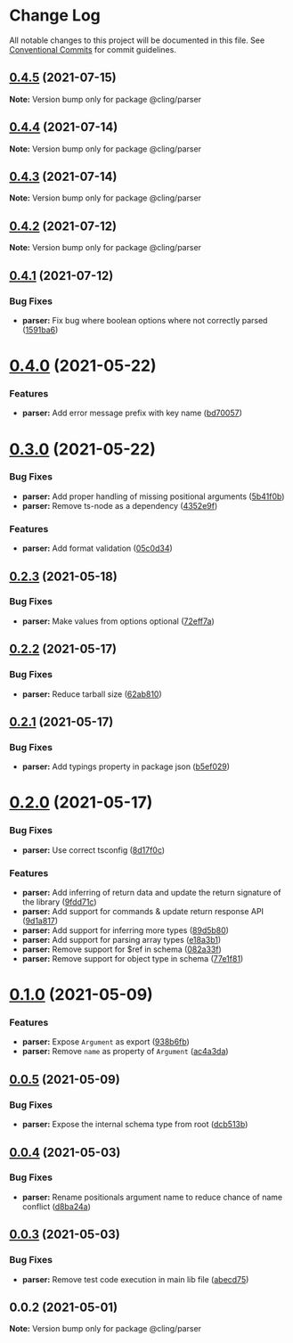 # Change Log

All notable changes to this project will be documented in this file.
See [Conventional Commits](https://conventionalcommits.org) for commit guidelines.

## [0.4.5](https://github.com/simonlovesyou/cling/compare/@cling/parser@0.4.2...@cling/parser@0.4.5) (2021-07-15)

**Note:** Version bump only for package @cling/parser





## [0.4.4](https://github.com/simonlovesyou/cling/compare/@cling/parser@0.4.2...@cling/parser@0.4.4) (2021-07-14)

**Note:** Version bump only for package @cling/parser





## [0.4.3](https://github.com/simonlovesyou/cling/compare/@cling/parser@0.4.2...@cling/parser@0.4.3) (2021-07-14)

**Note:** Version bump only for package @cling/parser





## [0.4.2](https://github.com/simonlovesyou/cling/compare/@cling/parser@0.4.1...@cling/parser@0.4.2) (2021-07-12)

**Note:** Version bump only for package @cling/parser





## [0.4.1](https://github.com/simonlovesyou/cling/compare/@cling/parser@0.4.0...@cling/parser@0.4.1) (2021-07-12)


### Bug Fixes

* **parser:** Fix bug where boolean options where not correctly parsed ([1591ba6](https://github.com/simonlovesyou/cling/commit/1591ba614f23f37bd9698f1df0e08380b8998825))





# [0.4.0](https://github.com/simonlovesyou/cling/compare/@cling/parser@0.3.0...@cling/parser@0.4.0) (2021-05-22)


### Features

* **parser:** Add error message prefix with key name ([bd70057](https://github.com/simonlovesyou/cling/commit/bd700573dc3fa62388235384fa34e67cd90e1cd6))





# [0.3.0](https://github.com/simonlovesyou/cling/compare/@cling/parser@0.2.3...@cling/parser@0.3.0) (2021-05-22)


### Bug Fixes

* **parser:** Add proper handling of missing positional arguments ([5b41f0b](https://github.com/simonlovesyou/cling/commit/5b41f0b3677327dfebdb1e619255748bd196ae1b))
* **parser:** Remove ts-node as a dependency ([4352e9f](https://github.com/simonlovesyou/cling/commit/4352e9ffef133f71a0c436058574316c8ad04bd0))


### Features

* **parser:** Add format validation ([05c0d34](https://github.com/simonlovesyou/cling/commit/05c0d34ef4dbef78176ad357d50eb22a4d4fa013))





## [0.2.3](https://github.com/simonlovesyou/cling/compare/@cling/parser@0.2.2...@cling/parser@0.2.3) (2021-05-18)


### Bug Fixes

* **parser:** Make values from options optional ([72eff7a](https://github.com/simonlovesyou/cling/commit/72eff7a566e94539909383575ac5802bf8f839f2))





## [0.2.2](https://github.com/simonlovesyou/cling/compare/@cling/parser@0.2.1...@cling/parser@0.2.2) (2021-05-17)


### Bug Fixes

* **parser:** Reduce tarball size ([62ab810](https://github.com/simonlovesyou/cling/commit/62ab8108cf420659ea2d89be554ee739e5baf949))





## [0.2.1](https://github.com/simonlovesyou/cling/compare/@cling/parser@0.2.0...@cling/parser@0.2.1) (2021-05-17)


### Bug Fixes

* **parser:** Add typings property in package json ([b5ef029](https://github.com/simonlovesyou/cling/commit/b5ef029a146b0ac9778dc97ca7b7f9e43f9ab4a5))





# [0.2.0](https://github.com/simonlovesyou/cling/compare/@cling/parser@0.1.0...@cling/parser@0.2.0) (2021-05-17)


### Bug Fixes

* **parser:** Use correct tsconfig ([8d17f0c](https://github.com/simonlovesyou/cling/commit/8d17f0cea50aeb88759ba497fd28338717c08086))


### Features

* **parser:** Add inferring of return data and update the return signature of the library ([9fdd71c](https://github.com/simonlovesyou/cling/commit/9fdd71cebba2bfef448507c99623a5a5d8cc37cc))
* **parser:** Add support for commands & update return response API ([9d1a817](https://github.com/simonlovesyou/cling/commit/9d1a817fbbade1b867c30b100ca99ec44fcca6b0))
* **parser:** Add support for inferring more types ([89d5b80](https://github.com/simonlovesyou/cling/commit/89d5b80f041056e60ca7df0f37cee7814b85906b))
* **parser:** Add support for parsing array types ([e18a3b1](https://github.com/simonlovesyou/cling/commit/e18a3b110d8b30a71a5d20bacd28dd00f1fc91c3))
* **parser:** Remove support for $ref in schema ([082a33f](https://github.com/simonlovesyou/cling/commit/082a33f6815cfaa66a2c31732921f4c23e3babdc))
* **parser:** Remove support for object type in schema ([77e1f81](https://github.com/simonlovesyou/cling/commit/77e1f819981f1758ecd21f504b4b193bc1334286))





# [0.1.0](https://github.com/simonlovesyou/cling/compare/@cling/parser@0.0.5...@cling/parser@0.1.0) (2021-05-09)


### Features

* **parser:** Expose `Argument` as export ([938b6fb](https://github.com/simonlovesyou/cling/commit/938b6fbb4dd597d75e50b691d8c1fca9924881a6))
* **parser:** Remove `name` as property of `Argument` ([ac4a3da](https://github.com/simonlovesyou/cling/commit/ac4a3da523eb1d579de518f011ebdb0572f69348))





## [0.0.5](https://github.com/simonlovesyou/cling/compare/@cling/parser@0.0.4...@cling/parser@0.0.5) (2021-05-09)


### Bug Fixes

* **parser:** Expose the internal schema type from root ([dcb513b](https://github.com/simonlovesyou/cling/commit/dcb513b1461082b69f0b1440e83687135d819c04))





## [0.0.4](https://github.com/simonlovesyou/cling/compare/@cling/parser@0.0.3...@cling/parser@0.0.4) (2021-05-03)


### Bug Fixes

* **parser:** Rename positionals argument name to reduce chance of name conflict ([d8ba24a](https://github.com/simonlovesyou/cling/commit/d8ba24ae121ef23823275f98ea1bfa1a374e28b0))





## [0.0.3](https://github.com/simonlovesyou/cling/compare/@cling/parser@0.0.2...@cling/parser@0.0.3) (2021-05-03)


### Bug Fixes

* **parser:** Remove test code execution in main lib file ([abecd75](https://github.com/simonlovesyou/cling/commit/abecd75af1f7cfda78b43265b3ac075cdb397fa2))





## 0.0.2 (2021-05-01)

**Note:** Version bump only for package @cling/parser
